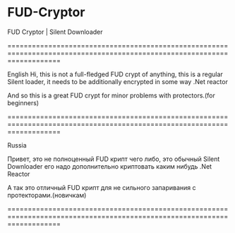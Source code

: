 # FUD-Cryptor
FUD Cryptor | Silent Downloader

=========================================================================================================================

English
  Hi, this is not a full-fledged FUD crypt of anything, this is a regular Silent loader, it needs to be additionally encrypted in some way .Net reactor

And so this is a great FUD crypt for minor problems with protectors.(for beginners)

=========================================================================================================================
  
 Russia

Привет, это не полноценный FUD крипт чего либо, это обычный Silent Downloader его надо дополнительно криптовать каким нибудь .Net Reactor

А так это отличный FUD крипт для не сильного запаривания с протекторами.(новичкам) 

=========================================================================================================================
